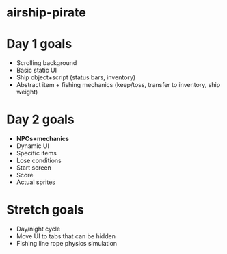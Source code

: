 # airship-pirate

# Day 1 goals
* Scrolling background
* Basic static UI
* Ship object+script (status bars, inventory)
* Abstract item + fishing mechanics (keep/toss, transfer to inventory, ship weight)

# Day 2 goals
* **NPCs+mechanics**
* Dynamic UI
* Specific items
* Lose conditions
* Start screen
* Score
* Actual sprites

# Stretch goals
* Day/night cycle
* Move UI to tabs that can be hidden
* Fishing line rope physics simulation
